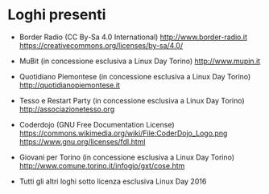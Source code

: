 # Loghi presenti

* Border Radio (CC By-Sa 4.0 International)
http://www.border-radio.it
https://creativecommons.org/licenses/by-sa/4.0/

* MuBit (in concessione esclusiva a Linux Day Torino)
http://www.mupin.it

* Quotidiano Piemontese (in concessione esclusiva a Linux Day Torino)
http://quotidianopiemontese.it

* Tesso e Restart Party (in concessione esclusiva a Linux Day Torino)
http://associazionetesso.org

* Coderdojo (GNU Free Documentation License)
https://commons.wikimedia.org/wiki/File:CoderDojo_Logo.png
https://www.gnu.org/licenses/fdl.html

* Giovani per Torino (in concessione esclusiva a Linux Day Torino)
http://www.comune.torino.it/infogio/gxt/cose.htm

* Tutti gli altri loghi sotto licenza esclusiva Linux Day 2016
